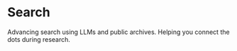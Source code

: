 # Search
Advancing search using LLMs and public archives. Helping you connect the dots during research.
